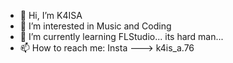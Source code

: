 - 👋 Hi, I’m K4ISA
- 👀 I’m interested in Music and Coding
- 🌱 I’m currently learning FLStudio... its hard man...
- 📫 How to reach me: Insta ---> k4is_a.76 

